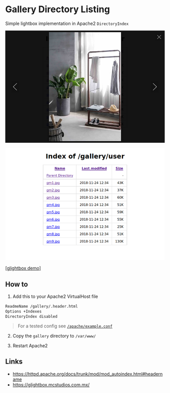 # Gallery Directory Listing

Simple lightbox implementation in Apache2 `DirectoryIndex`

![screenshot_1](/screenshot_1.png)

![screenshot_2](/screenshot_2.png)

[[glightbox demo]](https://glightbox.mcstudios.com.mx/#examples)


## How to

1. Add this to your Apache2 VirtualHost file

  ```
ReadmeName /gallery/.header.html
Options +Indexes
DirectoryIndex disabled
  ```

  > For a tested config see [`/apache/example.conf`](/apache/example.conf)

2. Copy the `gallery` directory to `/var/www/`

3. Restart Apache2

## Links

- <https://httpd.apache.org/docs/trunk/mod/mod_autoindex.html#headername>
- <https://glightbox.mcstudios.com.mx/>
